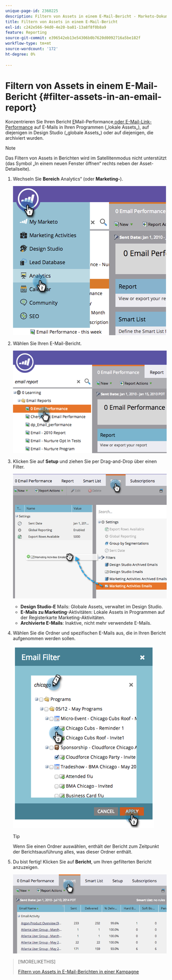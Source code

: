 ```yaml
---
unique-page-id: 2360225
description: Filtern von Assets in einem E-Mail-Bericht - Marketo-Dokumente - Produktdokumentation
title: Filtern von Assets in einem E-Mail-Bericht
exl-id: c242e566-94d0-4e20-ba81-13a8f8f0b8a9
feature: Reporting
source-git-commit: e396542eb13e54306b0b7620d0092716a5be182f
workflow-type: tm+mt
source-wordcount: '172'
ht-degree: 0%

---
```


# Filtern von Assets in einem E-Mail-Bericht {#filter-assets-in-an-email-report}

Konzentrieren Sie Ihren Bericht [E](/help/marketo/product-docs/email-marketing/email-programs/email-program-data/email-performance-report.md)Mail-Performance[ oder E-Mail-Link-Performance](/help/marketo/product-docs/email-marketing/email-programs/email-program-data/email-link-performance-report.md) auf E-Mails in Ihren Programmen („lokale Assets„), auf diejenigen in Design Studio („globale Assets„) oder auf diejenigen, die archiviert wurden.

>[!NOTE]
>
>Das Filtern von Assets in Berichten wird im Satellitenmodus nicht unterstützt (das Symbol „In einem neuen Fenster öffnen“ rechts neben der Asset-Detailseite).

1. Wechseln Sie **Bereich** Analytics“ (oder **Marketing-**).

   ![](assets/image2014-9-16-15-3a53-3a26.png)

1. Wählen Sie Ihren E-Mail-Bericht.

   ![](assets/image2014-9-16-15-3a53-3a29.png)

1. Klicken Sie auf **Setup** und ziehen Sie per Drag-and-Drop über einen Filter.

   ![](assets/image2014-9-16-15-3a53-3a32.png)

   * **Design Studio-E** Mails: Globale Assets, verwaltet im Design Studio.
   * **E-Mails zu Marketing**-Aktivitäten: Lokale Assets in Programmen auf der Registerkarte Marketing-Aktivitäten.
   * **Archivierte E-Mails**: Inaktive, nicht mehr verwendete E-Mails.

1. Wählen Sie die Ordner und spezifischen E-Mails aus, die in Ihren Bericht aufgenommen werden sollen.

   ![](assets/image2014-9-16-15-3a53-3a36.png)

   >[!TIP]
   >
   >Wenn Sie einen Ordner auswählen, enthält der Bericht zum Zeitpunkt der Berichtsausführung alles, was dieser Ordner enthält.

1. Du bist fertig! Klicken Sie auf **Bericht**, um Ihren gefilterten Bericht anzuzeigen.

   ![](assets/image2014-9-16-15-3a53-3a59.png)

>[!MORELIKETHIS]
>
>[Filtern von Assets in E-Mail-Berichten in einer Kampagne](/help/marketo/product-docs/reporting/basic-reporting/report-activity/filter-assets-in-a-campaign-email-reports.md)
